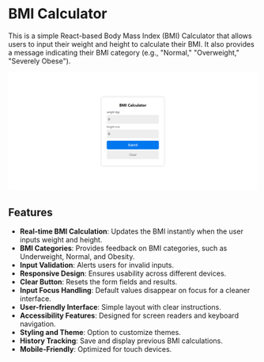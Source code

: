 # BMI Calculator

This is a simple React-based Body Mass Index (BMI) Calculator that allows users to input their weight and height to calculate their BMI. It also provides a message indicating their BMI category (e.g., "Normal," "Overweight," "Severely Obese").

![BMI Calculator Preview](./public/assets/bmi-calculator-preview.png)

## Features

- **Real-time BMI Calculation**: Updates the BMI instantly when the user inputs weight and height.
- **BMI Categories**: Provides feedback on BMI categories, such as Underweight, Normal, and Obesity.
- **Input Validation**: Alerts users for invalid inputs.
- **Responsive Design**: Ensures usability across different devices.
- **Clear Button**: Resets the form fields and results.
- **Input Focus Handling**: Default values disappear on focus for a cleaner interface.
- **User-friendly Interface**: Simple layout with clear instructions.
- **Accessibility Features**: Designed for screen readers and keyboard navigation.
- **Styling and Theme**: Option to customize themes.
- **History Tracking**: Save and display previous BMI calculations.
- **Mobile-Friendly**: Optimized for touch devices.